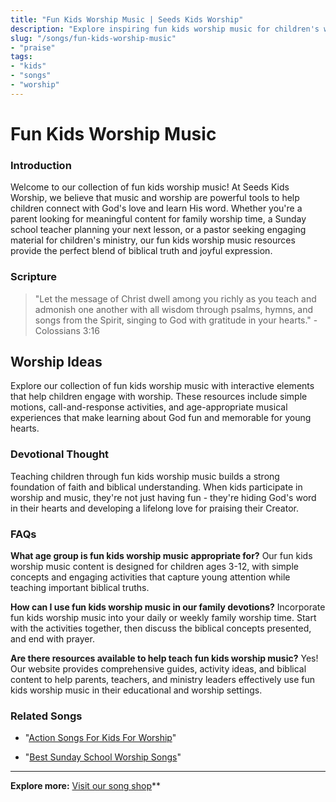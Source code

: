 ```yaml
---
title: "Fun Kids Worship Music | Seeds Kids Worship"
description: "Explore inspiring fun kids worship music for children's worship and faith development. Biblical music resources for families and ministry."
slug: "/songs/fun-kids-worship-music"
- "praise"
tags:
- "kids"
- "songs"
- "worship"
---
```


# Fun Kids Worship Music

### Introduction

Welcome to our collection of fun kids worship music! At Seeds Kids Worship, we believe that music and worship are powerful tools to help children connect with God's love and learn His word. Whether you're a parent looking for meaningful content for family worship time, a Sunday school teacher planning your next lesson, or a pastor seeking engaging material for children's ministry, our fun kids worship music resources provide the perfect blend of biblical truth and joyful expression.

### Scripture

> "Let the message of Christ dwell among you richly as you teach and admonish one another with all wisdom through psalms, hymns, and songs from the Spirit, singing to God with gratitude in your hearts." - Colossians 3:16

## Worship Ideas

Explore our collection of fun kids worship music with interactive elements that help children engage with worship. These resources include simple motions, call-and-response activities, and age-appropriate musical experiences that make learning about God fun and memorable for young hearts.

### Devotional Thought

Teaching children through fun kids worship music builds a strong foundation of faith and biblical understanding. When kids participate in worship and music, they're not just having fun - they're hiding God's word in their hearts and developing a lifelong love for praising their Creator.

### FAQs

**What age group is fun kids worship music appropriate for?**
Our fun kids worship music content is designed for children ages 3-12, with simple concepts and engaging activities that capture young attention while teaching important biblical truths.

**How can I use fun kids worship music in our family devotions?**
Incorporate fun kids worship music into your daily or weekly family worship time. Start with the activities together, then discuss the biblical concepts presented, and end with prayer.

**Are there resources available to help teach fun kids worship music?**
Yes! Our website provides comprehensive guides, activity ideas, and biblical content to help parents, teachers, and ministry leaders effectively use fun kids worship music in their educational and worship settings.

### Related Songs

- "[Action Songs For Kids For Worship](/songs/action-songs-for-kids-for-worship/)"

- "[Best Sunday School Worship Songs](/songs/best-sunday-school-worship-songs/)"

---

**Explore more:** [Visit our song shop](https://seedskidsworship.com/shop)**

<!-- Schema Markup -->
<script type="application/ld+json">
{
  "@context": "https://schema.org",
  "@type": "MusicRecording",
  "name": "Fun Kids Worship Music",
  "byArtist": {
    "@type": "MusicGroup",
    "name": "Seeds Kids Worship"
  },
  "isFamilyFriendly": true,
  "url": "https://seedskidsworship.com/songs/fun-kids-worship-music/"
}
</script>